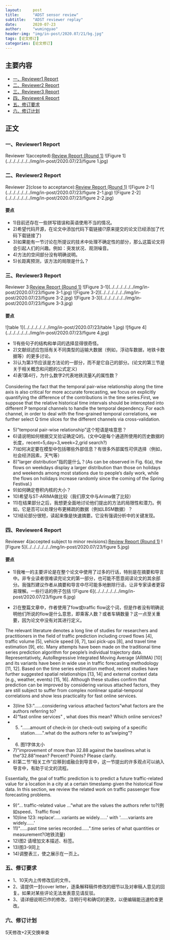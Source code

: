 ```yaml
---
layout:     post
title:      "ADST sensor review"
subtitle:   "ADST reviewer replay"
date:       2020-07-23
author:     "wumingyao"
header-img: "img/in-post/2020.07/21/bg.jpg"
tags: [论文修订]
categories: [论文修订]
---
```


## 主要内容
* [一、Reviewer1 Report](#p1)
* [二、Reviewer2 Report](#p2)
* [三、Reviewer3 Report](#p3)
* [四、Reviewer4 Report](#p4)
* [五、修订要求](#p5)
* [六、修订计划](#p6)

## 正文

###  <span id="p1">一、Reviewer1 Report</span>
Reviewer 1(accepted):[Review Report (Round 1)](https://susy.mdpi.com/user/manuscripts/review/12934574?report=7890458)
![Figure 1](../../../../../../img/in-post/2020.07/23/figure 1.jpg)

###  <span id="p2">二、Reviewer2 Report</span>
Reviewer 2(close to acceptance):[Review Report (Round 1)](https://susy.mdpi.com/user/manuscripts/review/12935551?report=7891206)
![Figure 2-1](../../../../../../img/in-post/2020.07/23/figure 2-1.jpg)
![Figure 2-2](../../../../../../img/in-post/2020.07/23/figure 2-2.jpg)

#### 要点
* 1)目前还存在一些拼写错误和英语使用不当的情况。
* 2)希望代码开源，在论文中添加代码下载链接(?原来提交的论文已经添加了代码下载链接了)
* 3)如果能有一节讨论在所提议的技术中处理不确定性的部分，那么这篇论文将会引起人们的兴趣。例如：突发状况、观测噪音。
* 4)方法的空间部分没有明确说明。
* 5)长距离预测，该方法的局限是什么？

###  <span id="p3">三、Reviewer3 Report</span>
Reviewer 3:[Review Report (Round 1)](https://susy.mdpi.com/user/manuscripts/review/12936344?report=7891751)
![Figure 3-1](../../../../../../img/in-post/2020.07/23/figure 3-1.jpg)
![Figure 3-2](../../../../../../img/in-post/2020.07/23/figure 3-2.jpg)
![Figure 3-3](../../../../../../img/in-post/2020.07/23/figure 3-3.jpg)

#### 要点
![table 1](../../../../../../img/in-post/2020.07/23/table 1.jpg)
![figure 4](../../../../../../img/in-post/2020.07/23/figure 4.jpg)
* 1)有些句子的结构和单词的选择显得很奇怪。
* 2)文献综述应包括有关不同类型的运输大数据（例如，浮动车数据，地铁卡数据等）的更多讨论。
* 3)认为第3节应该是方法论的一部分，而不是它自己的部分。(论文的第三节是关于相关概念和问题的公式定义)
* 4)表1第4行，为什么数字2代表地铁流量$X_t$的属性数？

Considering the fact that the temporal pair-wise relationship along the time axis is also critical  for more accurate forecasting, we focus on explicitly quantifying the difference of the contributions  in the time series.First, we suppose that the relative historical time intervals should be intercepted  into different P temporal channels to handle the temporal dependency. For each channel, in order to  deal with the fine-grained temporal correlations, we further select Q time slices for the different channels via cross-validation. 

* 5)"temporal pair-wise relationship”这个短语是啥意思？
* 6)请说明如何根据交叉验证确定Q的。(文中Q是每个通道所使用的历史数据的长度，recent=5,day=3,week=2,grid search?)
* 7)如何决定要在模型中包括哪些外部信息？有很多外部属性可供选择（例如，社会经济因素，天气等）
* 8)"larger distribution"指的是什么？(As can be observed in Fig. 6(a), the flows on weekdays display a larger distribution than those on holidays and weekends among most stations due to people’s daily work, while the flows on holidays increase randomly since the coming of the Spring Festival.)
* 9)如何确定卷积内核的大小？
* 10)希望与ST-ARIMA做比较（我们原文中与Arima做了比较）
* 11)在结果部分之后，我想更全面地讨论他们提出的方法的局限性和潜力。例如，它是否可以处理分布更稀疏的数据（例如LBSM数据）？
* 12)结论部分很短，读起来像是快速摘要。它没有强调分析中的关键发现。

###  <span id="p4">四、Reviewer4 Report</span>
Reviewer 4(accepted subject to minor revisions):[Review Report (Round 1)](https://susy.mdpi.com/user/manuscripts/review/12936344?report=7891751)
![Figure 5](../../../../../../img/in-post/2020.07/23/figure 5.jpg)

#### 要点
* 1)我唯一的主要评论是在整个论文中使用了过多的行话，特别是在摘要和导言中。非专业读者很难读完论文的第一部分，也可能不愿意阅读论文的其余部分。我强烈建议作者从摘要和导言中尽可能多地删除行话，让非专家读者更容易理解。一些行话的例子包括
![Figure 6](../../../../../../img/in-post/2020.07/23/figure 6.jpg)

* 2)在整篇文章中，作者使用了fow或traffic flow这个词，但是作者没有明确说明他们所说的flow是什么意思，即乘客人数？或者车辆数量？这一点至关重要，因为论文中没有对其进行定义。

The relevant literature denotes a long line of studies for researchers and practitioners in the field   of traffic prediction including crowd flows [4], traffic volume [5], vehicle speed [6, 7], taxi pick-ups  [8], and travel time estimation [9], etc. Many attempts have been made on the traditional time series prediction algorithm for people’s individual trajectory data. Representatively, AutoRegressive Integrated Moving Average (ARIMA) [10] and its variants have been in wide use in traffic forecasting  methodology [11, 12]. Based on the time series estimation method, recent studies have further  suggested spatial relationships [13, 14] and external context data (e.g., weather, events) [15, 16]. Although these studies confirm that prediction can be improved by considering various attached  factors, they are still subject to suffer from complex nonlinear spatial-temporal correlations and show less practicality for fast online services.

* 3)line 53:"……considering various attached factors”what factors are the authors referring to?
* 4)“fast online services" , what does this mean? Which online services?
* 5) "……amount of check-in (or check-out) swiping of a specific station……".what do the authors refer to as“swiping”?
* 6) 图1字体太小
* 7)"improvement of more than 32.88 against the baselines.what is the“32.88”mean? Percent? Points? Please clarify.
* 8)第二节“相关工作”应移到或融合到导言中，这一节提出的许多观点可以纳入导言中，有助于论文的流程。

Essentially, the goal of traffic prediction is to predict a future traffic-related value for a location in a city at a certain timestamp given the historical flow data. In this section, we review the related work on traffic passenger flow forecasting problems.

* 9)“... traffic-related value ...”what are the values the authors refer to?(例如speed、Traffic flow)
* 10)line 123: replace‘……variants ae widely……' with '……variants are widely……'
* 11)"……past time series recorded……".time series of what quantities or measurement?(地铁流量)
* 12)图2 请增加文本描述、标签。
* 13)图3-9同上
* 14)调整表三，使之展示在一页上。

###  <span id="p5">五、修订要求</span>
* 1、10天内上传修改后的文件。
* 2、请提供一封cover letter，逐条解释稿件修改的细节以及对审稿人意见的回复。如果对某些评论无法发表意见请反驳。
* 3、请详细说明已作的修改，注明行号和确切的更改，以便编辑能迅速检查更改。

### <span id="p6">六、修订计划</span>
5天修改+2天交换审查
